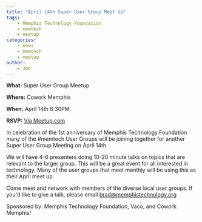 ```yaml
---
title: "April 14th Super User Group Meet Up"
tags:
    - Memphis Technology Foundation
    - memtech
    - meetup
categories:
    - news
    - memtech
    - meetup 
author:
    - Joe
---
```

__What:__ Super User Group Meetup

__Where:__ Cowork Memphis

__When:__ April 14th 6:30PM

__RSVP:__ [Via Meetup.com](http://www.meetup.com/memphis-technology-user-groups/events/220433997/)

In celebration of the 1st anniversary of Memphis Technology Foundation many of the #memtech User Groups will be joining together for another Super User Group Meeting on April 14th. 

We will have 4-6 presenters doing 10-20 minute talks on topics that are relevant to the larger group. This will be a great event for all interested in technology. Many of the user groups that meet monthly will be using this as their April meet up. 

Come meet and network with members of the diverse local user groups. If you'd like to give a talk, please email brad@memphistechnology.org 

Sponsored by: Memphis Technology Foundation, Vaco, and Cowork Memphis!